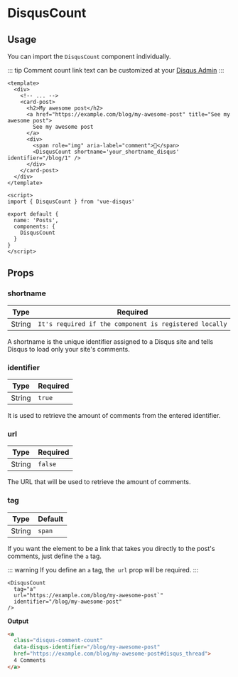 # DisqusCount

## Usage 

You can import the `DisqusCount` component individually.

::: tip
Comment count link text can be customized at your [Disqus Admin](https://ktquez.disqus.com/admin/settings/community/)
:::

```vue
<template>
  <div>
    <!-- ... -->
    <card-post>
      <h2>My awesome post</h2>
      <a href="https://example.com/blog/my-awesome-post" title="See my awesome post">
        See my awesome post
      </a>
      <div>
        <span role="img" aria-label="comment">💬</span>
        <DisqusCount shortname='your_shortname_disqus' identifier="/blog/1" />
      </div>
    </card-post>    
  </div>
</template>

<script>
import { DisqusCount } from 'vue-disqus'

export default {
  name: 'Posts',
  components: {
    DisqusCount
  }
}
</script>
```

## Props

### shortname

| Type     | Required                                                    |
| -------- | ----------------------------------------------------------- |
| String   | `It's required if the component is registered locally`   | 

A shortname is the unique identifier assigned to a Disqus site and tells Disqus to load only your site's comments.

### identifier

| Type     | Required  |
| -------- | --------- |
| String   | `true`    | 

It is used to retrieve the amount of comments from the entered identifier.

### url

| Type     | Required  |
| -------- | --------- |
| String   | `false`   | 

The URL that will be used to retrieve the amount of comments.


### tag

| Type     | Default   |
| -------- | --------- |
| String   | `span`    | 

If you want the element to be a link that takes you directly to the post's comments, just define the `a` tag.

::: warning
If you define an `a` tag, the` url` prop will be required.
:::

```vue
<DisqusCount
  tag="a"
  url="https://example.com/blog/my-awesome-post`"
  identifier="/blog/my-awesome-post"
/>
```

**Output**

```html
<a 
  class="disqus-comment-count"
  data-disqus-identifier="/blog/my-awesome-post"
  href="https://example.com/blog/my-awesome-post#disqus_thread">
  4 Comments
</a>
```





